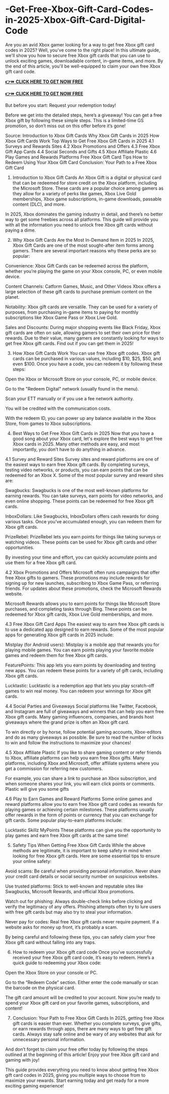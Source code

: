 # -Get-Free-Xbox-Gift-Card-Codes-in-2025-Xbox-Gift-Card-Digital-Code
Are you an avid Xbox gamer looking for a way to get free Xbox gift card codes in 2025? Well, you've come to the right place! In this ultimate guide, we'll show you how to secure free Xbox gift cards that you can use to unlock exciting games, downloadable content, in-game items, and more. By the end of this article, you'll be well-equipped to claim your own free Xbox gift card code.


**[👉⏩ CLICK HERE TO GET NOW FREE](https://firstgiftzone.com/free-xbox-gift-card-codes-2025)**

**[👉⏩ CLICK HERE TO GET NOW FREE](https://firstgiftzone.com/free-xbox-gift-card-codes-2025)**


But before you start: Request your redemption today!

Before we get into the detailed steps, here’s a giveaway! You can get a free Xbox gift by following these simple steps. This is a limited-time GS promotion, so don’t miss out on this offer before it’s gone!

Source:
Introduction to Xbox Gift Cards
Why Xbox Gift Cards in 2025
How Xbox Gift Cards Work
Top Ways to Get Free Xbox Gift Cards in 2025
4.1 Surveys and Rewards Sites
4.2 Xbox Promotions and Offers
4.3 Free Xbox Gift App Cards
4.4 Social Seconds and Gifts
4.5 Xbox Affiliate Plastic
4.6 Play Games and Rewards Platforms
Free Xbox Gift Card Tips
How to Redeem Using Your Xbox Gift Card
Conclusion: Your Path to a Free Xbox Gift Card
1. Introduction to Xbox Gift Cards
An Xbox Gift is a digital or physical card that can be redeemed for store credit on the Xbox platform, including the Microsoft Store. These cards are a popular choice among gamers as they allow for a variety of perks like games, Xbox Live Gold memberships, Xbox game subscriptions, in-game downloads, passable content (DLC), and more.

In 2025, Xbox dominates the gaming industry in detail, and there’s no better way to get some freebies across all platforms. This guide will provide you with all the information you need to unlock free Xbox gift cards without paying a dime.

2. Why Xbox Gift Cards Are the Most In-Demand Item in 2025
In 2025, Xbox Gift Cards are one of the most sought-after item forms among gamers. There are several important reasons why these perks are so popular:

Convenience: Xbox Gift Cards can be redeemed across the platform, whether you’re playing the game on your Xbox console, PC, or even mobile device.

Content Channels: Catform Games, Music, and Other Videos Xbox offers a large selection of these gift cards to purchase premium content on the planet.

Notability: Xbox gift cards are versatile. They can be used for a variety of purposes, from purchasing in-game items to paying for monthly subscriptions like Xbox Game Pass or Xbox Live Gold.

Sales and Discounts: During major shopping events like Black Friday, Xbox gift cards are often on sale, allowing gamers to set their own price for their rewards.
Due to their value, many gamers are constantly looking for ways to get free Xbox gift cards. Find out if you can get them in 2025!


3. How Xbox Gift Cards Work
You can use free Xbox gift codes. Xbox gift cards can be purchased in various values, including $10, $25, $50, and even $100. Once you have a code, you can redeem it by following these steps:

Open the Xbox or Microsoft Store on your console, PC, or mobile device.

Go to the "Redeem Digital" network (usually found in the menu).

Scan your ETT manually or if you use a fee network authority.

You will be credited with the communication costs.

With the redeem ID, you can power up any balance available in the Xbox Store, from games to Xbox subscriptions.

4. Best Ways to Get Free Xbox Gift Cards in 2025
Now that you have a good song about your Xbox card, let's explore the best ways to get free Xbox cards in 2025. Many other methods are easy, and most importantly, you don’t have to do anything in advance.

4.1 Survey and Reward Sites
Survey sites and reward platforms are one of the easiest ways to earn free Xbox gift cards. By completing surveys, testing video networks, or products, you can earn points that can be redeemed for an Xbox X. Some of the most popular survey and reward sites are:

Swagbucks: Swagbucks is one of the most well-known platforms for earning rewards. You can take surveys, earn points for video networks, and even online shopping. These points can be redeemed for free Xbox gift cards.

InboxDollars: Like Swagbucks, InboxDollars offers cash rewards for doing various tasks. Once you’ve accumulated enough, you can redeem them for Xbox gift cards.

PrizeRebel: PrizeRebel lets you earn points for things like taking surveys or watching videos. These points can be used for Xbox gift cards and other opportunities.

By investing your time and effort, you can quickly accumulate points and use them for a free Xbox gift card.

4.2 Xbox Promotions and Offers
Microsoft often runs campaigns that offer free Xbox gifts to gamers. These promotions may include rewards for signing up for new launches, subscribing to Xbox Game Pass, or referring friends. For updates about these promotions, check the Microsoft Rewards website.

Microsoft Rewards allows you to earn points for things like Microsoft Store purchases, and completing tasks through Bing. These points can be redeemed for Xbox gift cards, Xbox Live Gold memberships, and more.

4.3 Free Xbox Gift Card Apps
The easiest way to earn free Xbox gift cards is to use a dedicated app designed to earn rewards. Some of the most popular apps for generating Xbox gift cards in 2025 include:

Mistplay (for Android users): Mistplay is a mobile app that rewards you for playing mobile games. You can earn points playing your favorite mobile games and redeem them for free Xbox gift cards.

FeaturePoints: This app lets you earn points by downloading and testing new apps. You can redeem these points for a variety of gift cards, including Xbox gift cards.

Lucktastic: Lucktastic is a redemption app that lets you play scratch-off games to win real money. You can redeem your winnings for Xbox gift cards.

4.4 Social Parties and Giveaways
Social platforms like Twitter, Facebook, and Instagram are full of giveaways and winners that can help you earn free Xbox gift cards. Many gaming influencers, companies, and brands host giveaways where the grand prize is often an Xbox gift card.

To win directly or by horse, follow potential gaming accounts, Xbox-editors and do as many giveaways as possible. Be sure to read the number of locks to win and follow the instructions to maximize your chances!

4.5 Xbox Affiliate Plastic
If you like to share gaming content or refer friends to Xbox, affiliate platforms can help you earn free Xbox gifts. Many platforms, including Xbox and Microsoft, offer affiliate systems where you get a commission for referring new customers.

For example, you can share a link to purchase an Xbox subscription, and when someone shares your link, you will earn click points or comments. Plastic will give you some gifts

4.6 Play to Earn Games and Reward Platforms
Some online games and reward platforms allow you to earn free Xbox gift card codes as rewards for playing games or achieving certain milestones. These platforms usually offer rewards in the form of points or currency that you can exchange for gift cards. Some popular play-to-earn platforms include:

Lucktastic
Skillz
MyPoints
These platforms can give you the opportunity to play games and earn free Xbox gift cards at the same time!

5. Safety Tips When Getting Free Xbox Gift Cards
While the above methods are legitimate, it is important to keep safety in mind when looking for free Xbox gift cards. Here are some essential tips to ensure your online safety:

Avoid scams: Be careful when providing personal information. Never share your credit card details or social security number on suspicious websites.

Use trusted platforms: Stick to well-known and reputable sites like Swagbucks, Microsoft Rewards, and official Xbox promotions.

Watch out for phishing: Always double-check links before clicking and verify the legitimacy of any offers. Phishing attempts often try to lure users with free gift cards but may also try to steal your information.

Never pay for codes: Real free Xbox gift cards never require payment. If a website asks for money up front, it’s probably a scam.

By being careful and following these tips, you can safely claim your free Xbox gift card without falling into any traps.

6. How to redeem your Xbox gift card code
Once you’ve successfully received your free Xbox gift card code, it’s easy to redeem. Here’s a quick guide to redeeming your Xbox code:

Open the Xbox Store on your console or PC.

Go to the “Redeem Code” section.
Either enter the code manually or scan the barcode on the physical card.

The gift card amount will be credited to your account.
Now you’re ready to spend your Xbox gift card on your favorite games, subscriptions, and content!

7. Conclusion: Your Path to Free Xbox Gift Cards
In 2025, getting free Xbox gift cards is easier than ever. Whether you complete surveys, give gifts, or earn rewards through apps, there are many ways to get free gift cards. Always stay safe online and be wary of any websites that ask for unnecessary personal information.

And don’t forget to claim your free offer today by following the steps outlined at the beginning of this article! Enjoy your free Xbox gift card and gaming with joy!

This guide provides everything you need to know about getting free Xbox gift card codes in 2025, giving you multiple ways to choose from to maximize your rewards. Start earning today and get ready for a more exciting gaming experience!

